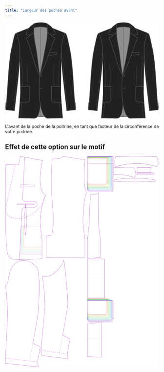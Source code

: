 ```yaml
---
title: "Largeur des poches avant"
---
```


![Largeur des poches avant](frontpocketwidth.svg)

L'avant de la poche de la poitrine, en tant que facteur de la circonférence de votre poitrine.

## Effet de cette option sur le motif

![Cette image montre l'effet de cette option en superposant plusieurs variantes qui ont une valeur différente pour cette option](jaeger_frontpocketwidth_sample.svg "Effet de cette option sur le motif")
